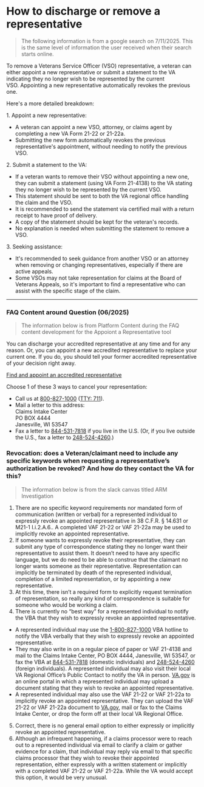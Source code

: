 # How to discharge or remove a representative
> The following information is from a google search on 7/11/2025. This is the same level of information the user received when their search starts online. 

To remove a Veterans Service Officer (VSO) representative, a veteran can either appoint a new representative or submit a statement to the VA indicating they no longer wish to be represented by the current VSO. Appointing a new representative automatically revokes the previous one. 

Here's a more detailed breakdown:

1\. Appoint a new representative:
*   A veteran can appoint a new VSO, attorney, or claims agent by completing a new VA Form 21-22 or 21-22a.
*   Submitting the new form automatically revokes the previous representative's appointment, without needing to notify the previous VSO. 

2\. Submit a statement to the VA:
*   If a veteran wants to remove their VSO without appointing a new one, they can submit a statement (using VA Form 21-4138) to the VA stating they no longer wish to be represented by the current VSO.
*   This statement should be sent to both the VA regional office handling the claim and the VSO.
*   It is recommended to send the statement via certified mail with a return receipt to have proof of delivery.
*   A copy of the statement should be kept for the veteran's records.
*   No explanation is needed when submitting the statement to remove a VSO. 

3\. Seeking assistance:
*   It's recommended to seek guidance from another VSO or an attorney when removing or changing representatives, especially if there are active appeals.
*   Some VSOs may not take representation for claims at the Board of Veterans Appeals, so it's important to find a representative who can assist with the specific stage of the claim.

***
### FAQ Content around Question (06/2025)
> The information below is from Platform Content during the FAQ content development for the Appoiont a Representative tool

You can discharge your accredited representative at any time and for any reason. Or, you can appoint a new accredited representative to replace your current one. If you do, you should tell your former accredited representative of your decision right away.

[Find and appoint an accredited representative](https://www.va.gov/get-help-from-accredited-representative "Get help from a VA accredited representative or VSO")

Choose 1 of these 3 ways to cancel your representation:

*   Call us at [800-827-1000](tel:+18008271000) ([TTY: 711](tel:711)).
*   Mail a letter to this address:  
    Claims Intake Center  
    PO BOX 4444  
    Janesville, WI 53547
*   Fax a letter to [844-531-7818](tel:+18445317818) if you live in the U.S. (Or, if you live outside the U.S., fax a letter to [248-524-4260](tel:+12485244260).)

### Revocation: does a Veteran/claimant need to include any specific keywords when requesting a representative’s authorization be revoked?  And how do they contact the VA for this?
> The information below is from the slack canvas titled ARM Investigation

1.  There are no specific keyword requirements nor mandated form of communication (written or verbal) for a represented individual to expressly revoke an appointed representative in 38 C.F.R. § 14.631 or M21-1 I.i.2.A.6.. A completed VAF 21-22 or VAF 21-22a may be used to implicitly revoke an appointed representative.
2.  If someone wants to expressly revoke their representative, they can submit any type of correspondence stating they no longer want their representative to assist them. It doesn’t need to have any specific language, but we do need to be able to construe that the claimant no longer wants someone as their representative. Representation can implicitly be terminated by death of the represented individual, completion of a limited representation, or by appointing a new representative.
3.  At this time, there isn’t a required form to explicitly request termination of representation, so really any kind of correspondence is suitable for someone who would be working a claim.
4.  There is currently no “best way” for a represented individual to notify the VBA that they wish to expressly revoke an appointed representative. 
*   A represented individual may use the [1-800-827-1000](tel:18008271000) VBA hotline to notify the VBA verbally that they wish to expressly revoke an appointed representative. 
*   They may also write in on a regular piece of paper or VAF 21-4138 and mail to the Claims Intake Center, PO BOX 4444, Janesville, WI 53547, or fax the VBA at [844-531-7818](tel:8445317818) (domestic individuals) and [248-524-4260](tel:2485244260) (foreign individuals). A represented individual may also visit their local VA Regional Office’s Public Contact to notify the VA in person. [VA.gov](http://va.gov/) is an online portal in which a represented individual may upload a document stating that they wish to revoke an appointed representative. 
*   A represented individual may also use the VAF 21-22 or VAF 21-22a to implicitly revoke an appointed representative. They can upload the VAF 21-22 or VAF 21-22a document to [VA.gov](http://va.gov/), mail or fax to the Claims Intake Center, or drop the form off at their local VA Regional Office. 
5.  Correct, there is no general email option to either expressly or implicitly revoke an appointed representative. 
6.  Although an infrequent happening, if a claims processor were to reach out to a represented individual via email to clarify a claim or gather evidence for a claim, that individual may reply via email to that specific claims processor that they wish to revoke their appointed representation, either expressly with a written statement or implicitly with a completed VAF 21-22 or VAF 21-22a. While the VA would accept this option, it would be very unusual.
